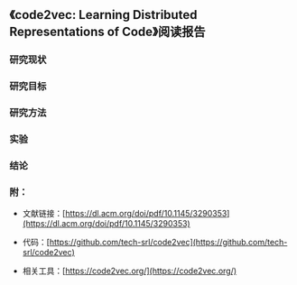 ## 《code2vec: Learning Distributed Representations of Code》阅读报告

### 研究现状



### 研究目标

### 研究方法

### 实验

### 结论

### 附：

* 文献链接：[https://dl.acm.org/doi/pdf/10.1145/3290353](https://dl.acm.org/doi/pdf/10.1145/3290353)

* 代码：[https://github.com/tech-srl/code2vec](https://github.com/tech-srl/code2vec)

* 相关工具：[https://code2vec.org/](https://code2vec.org/)